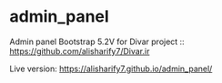 # admin_panel
Admin panel Bootstrap 5.2V for Divar project :: https://github.com/alisharify7/Divar.ir

Live version:
https://alisharify7.github.io/admin_panel/
